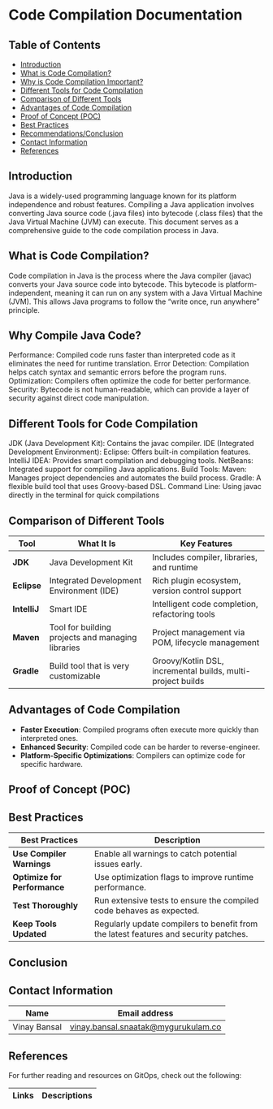 
# Code Compilation Documentation

## Table of Contents
- [Introduction](#introduction)
- [What is Code Compilation?](#what-is-code-compilation)
- [Why is Code Compilation Important?](#why-is-code-compilation-important)
- [Different Tools for Code Compilation](#different-tools-for-code-compilation)
- [Comparison of Different Tools](#comparison-of-different-tools)
- [Advantages of Code Compilation](#advantages-of-code-compilation)
- [Proof of Concept (POC)](#proof-of-concept-poc)
- [Best Practices](#best-practices)
- [Recommendations/Conclusion](#recommendationsconclusion)
- [Contact Information](#contact-information)
- [References](#references)

## Introduction
Java is a widely-used programming language known for its platform independence and robust features. Compiling a Java application involves converting Java source code (.java files) into bytecode (.class files) that the Java Virtual Machine (JVM) can execute. This document serves as a comprehensive guide to the code compilation process in Java.

## What is Code Compilation?
Code compilation in Java is the process where the Java compiler (javac) converts your Java source code into bytecode. This bytecode is platform-independent, meaning it can run on any system with a Java Virtual Machine (JVM). This allows Java programs to follow the “write once, run anywhere” principle.

## Why Compile Java Code?
Performance: Compiled code runs faster than interpreted code as it eliminates the need for runtime translation.
Error Detection: Compilation helps catch syntax and semantic errors before the program runs.
Optimization: Compilers often optimize the code for better performance.
Security: Bytecode is not human-readable, which can provide a layer of security against direct code manipulation.

## Different Tools for Code Compilation
JDK (Java Development Kit): Contains the javac compiler.
IDE (Integrated Development Environment):
Eclipse: Offers built-in compilation features.
IntelliJ IDEA: Provides smart compilation and debugging tools.
NetBeans: Integrated support for compiling Java applications.
Build Tools:
Maven: Manages project dependencies and automates the build process.
Gradle: A flexible build tool that uses Groovy-based DSL.
Command Line: Using javac directly in the terminal for quick compilations

## Comparison of Different Tools
| Tool       | What It Is                                | Key Features                                   |
|------------|-------------------------------------------|------------------------------------------------|
| **JDK**    | Java Development Kit                       | Includes compiler, libraries, and runtime      |
| **Eclipse**| Integrated Development Environment (IDE)  | Rich plugin ecosystem, version control support  |
| **IntelliJ**| Smart IDE                                | Intelligent code completion, refactoring tools  |
| **Maven**  | Tool for building projects and managing libraries | Project management via POM, lifecycle management |
| **Gradle** | Build tool that is very customizable      | Groovy/Kotlin DSL, incremental builds, multi-project builds |


## Advantages of Code Compilation
- **Faster Execution**: Compiled programs often execute more quickly than interpreted ones.
- **Enhanced Security**: Compiled code can be harder to reverse-engineer.
- **Platform-Specific Optimizations**: Compilers can optimize code for specific hardware.

## Proof of Concept (POC)


## Best Practices
| Best Practices              | Description                                                   |
|-----------------------------|---------------------------------------------------------------|
| **Use Compiler Warnings**   | Enable all warnings to catch potential issues early.         |
| **Optimize for Performance**| Use optimization flags to improve runtime performance.       |
| **Test Thoroughly**         | Run extensive tests to ensure the compiled code behaves as expected. |
| **Keep Tools Updated**      | Regularly update compilers to benefit from the latest features and security patches. |

## Conclusion



## Contact Information

| Name | Email address|
|------|---------------------|
| Vinay Bansal | vinay.bansal.snaatak@mygurukulam.co |

## References
For further reading and resources on GitOps, check out the following:

| Links | Descriptions|
|------|---------------------|

